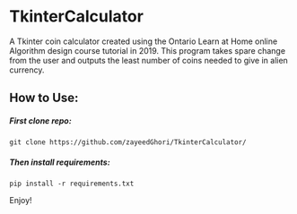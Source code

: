 # TkinterCalculator
A Tkinter coin calculator created using the Ontario Learn at Home online Algorithm design course tutorial in 2019. This program takes spare change from the user and outputs the least number of coins needed to give
in alien currency.

## How to Use:
##### First clone repo:
`git clone https://github.com/zayeedGhori/TkinterCalculator/`

##### Then install requirements:
`pip install -r requirements.txt`

Enjoy!
